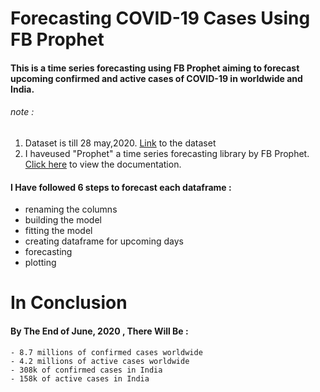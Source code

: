 # Forecasting COVID-19 Cases Using FB Prophet

#### This is a time series forecasting using FB Prophet aiming to forecast upcoming confirmed and active cases of COVID-19 in worldwide and India.
 
###### note :  
1. Dataset is till 28 may,2020. [Link](https://www.kaggle.com/sudalairajkumar/novel-corona-virus-2019-dataset/ "kaggle.com") to the dataset
2. I haveused "Prophet" a time series forecasting library by FB Prophet. [Click here](https://facebook.github.io/prophet/docs/quick_start.html "FB Prophet") to view the documentation.



#### I Have followed 6 steps to forecast each dataframe :
-  renaming the columns
- building the model
- fitting the model
- creating dataframe for upcoming days
- forecasting
- plotting 

# In Conclusion 
#### By The End of June, 2020 , There Will Be :
    - 8.7 millions of confirmed cases worldwide
    - 4.2 millions of active cases worldwide
    - 308k of confirmed cases in India
    - 158k of active cases in India
